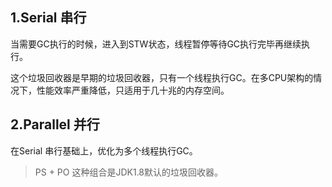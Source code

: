 ## 1.Serial  串行

当需要GC执行的时候，进入到STW状态，线程暂停等待GC执行完毕再继续执行。

这个垃圾回收器是早期的垃圾回收器，只有一个线程执行GC。在多CPU架构的情况下，性能效率严重降低，只适用于几十兆的内存空间。

## 2.Parallel 并行

在Serial 串行基础上，优化为多个线程执行GC。

> PS + PO 这种组合是JDK1.8默认的垃圾回收器。

